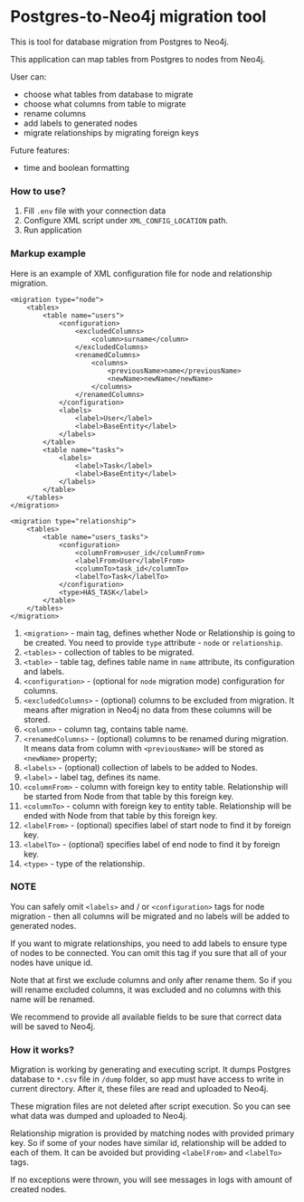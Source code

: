 # Postgres-to-Neo4j migration tool

This is tool for database migration from Postgres to Neo4j.

This application can map tables from Postgres to nodes from Neo4j.

User can:

- choose what tables from database to migrate
- choose what columns from table to migrate
- rename columns
- add labels to generated nodes
- migrate relationships by migrating foreign keys

Future features:

- time and boolean formatting

### How to use?

1) Fill `.env` file with your connection data
2) Configure XML script under `XML_CONFIG_LOCATION` path.
3) Run application

### Markup example

Here is an example of XML configuration file for node and relationship
migration.

```
<migration type="node">
    <tables>
        <table name="users">
            <configuration>
                <excludedColumns>
                    <column>surname</column>
                </excludedColumns>
                <renamedColumns>
                    <columns>
                        <previousName>name</previousName>
                        <newName>newName</newName>
                    </columns>
                </renamedColumns>
            </configuration>
            <labels>
                <label>User</label>
                <label>BaseEntity</label>
            </labels>
        </table>
        <table name="tasks">
            <labels>
                <label>Task</label>
                <label>BaseEntity</label>
            </labels>
        </table>
    </tables>
</migration>
```

```
<migration type="relationship">
    <tables>
        <table name="users_tasks">
            <configuration>
                <columnFrom>user_id</columnFrom>
                <labelFrom>User</labelFrom>
                <columnTo>task_id</columnTo>
                <labelTo>Task</labelTo>
            </configuration>
            <type>HAS_TASK</label>
        </table>
    </tables>
</migration>
```

1) `<migration>` - main tag, defines whether Node or Relationship is going to be
   created. You need to provide `type` attribute - `node` or `relationship`.
2) `<tables>` - collection of tables to be migrated.
3) `<table>` - table tag, defines table name in `name` attribute, its
   configuration and labels.
4) `<configuration>` - (optional for `node` migration mode) configuration for
   columns.
5) `<excludedColumns>` - (optional) columns to be excluded from migration. It
   means after
   migration in Neo4j no data from these columns will be stored.
6) `<column>` - column tag, contains table name.
7) `<renamedColumns>` - (optional) columns to be renamed during migration. It
   means data
   from column with `<previousName>`
   will be stored as `<newName>` property;
8) `<labels>` - (optional) collection of labels to be added to Nodes.
9) `<label>` - label tag, defines its name.
10) `<columnFrom>` - column with foreign key to entity table. Relationship will
    be started from Node from that table by this foreign key.
11) `<columnTo>` - column with foreign key to entity table. Relationship will
    be ended with Node from that table by this foreign key.
12) `<labelFrom>` - (optional) specifies label of start node to find it by
    foreign key.
12) `<labelTo>` - (optional) specifies label of end node to find it by foreign
    key.
13) `<type>` - type of the relationship.

### NOTE

You can safely omit `<labels>` and / or `<configuration>` tags for node
migration - then all
columns will be migrated and no labels will be added to generated nodes.

If you want to migrate relationships, you need to add labels to ensure type of
nodes to be connected. You can omit this tag if you sure that all of your nodes
have unique id.

Note that at first we exclude columns and only after rename them. So if you will
rename excluded columns, it was excluded and no columns with this name will be
renamed.

We recommend to provide all available fields to be sure that correct data will
be saved to Neo4j.

### How it works?

Migration is working by generating and executing script.
It dumps Postgres database to `*.csv` file in `/dump` folder, so app must have
access to write in current directory.
After it, these files are read and uploaded to Neo4j.

These migration files are not deleted after script execution. So you can see
what data was dumped and uploaded to Neo4j.

Relationship migration is provided by matching nodes with provided primary key.
So if some of your nodes have similar id, relationship will be added to each of
them. It can be avoided but providing `<labelFrom>` and `<labelTo>` tags.

If no exceptions were thrown, you will see messages in logs with amount of
created nodes.